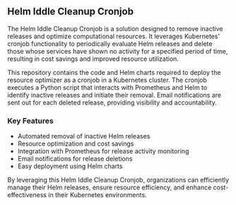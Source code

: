 ## Helm Iddle Cleanup Cronjob

The Helm Iddle Cleanup Cronjob is a solution designed to remove inactive releases and optimize computational resources. It leverages Kubernetes' cronjob functionality to periodically evaluate Helm releases and delete those whose services have shown no activity for a specified period of time, resulting in cost savings and improved resource utilization.

This repository contains the code and Helm charts required to deploy the resource optimizer as a cronjob in a Kubernetes cluster. The cronjob executes a Python script that interacts with Prometheus and Helm to identify inactive releases and initiate their removal. Email notifications are sent out for each deleted release, providing visibility and accountability.

### Key Features

- Automated removal of inactive Helm releases
- Resource optimization and cost savings
- Integration with Prometheus for release activity monitoring
- Email notifications for release deletions
- Easy deployment using Helm charts

By leveraging this Helm Iddle Cleanup Cronjob, organizations can efficiently manage their Helm releases, ensure resource efficiency, and enhance cost-effectiveness in their Kubernetes environments.
